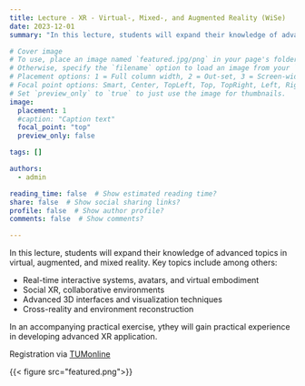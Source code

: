 ```yaml
---
title: Lecture - XR - Virtual-, Mixed-, and Augmented Reality (WiSe)
date: 2023-12-01
summary: "In this lecture, students will expand their knowledge of advanced topics in virtual, augmented, and mixed reality."

# Cover image
# To use, place an image named `featured.jpg/png` in your page's folder.
# Otherwise, specify the `filename` option to load an image from your `assets/media/` folder.
# Placement options: 1 = Full column width, 2 = Out-set, 3 = Screen-width
# Focal point options: Smart, Center, TopLeft, Top, TopRight, Left, Right, BottomLeft, Bottom, BottomRight
# Set `preview_only` to `true` to just use the image for thumbnails.
image:
  placement: 1
  #caption: "Caption text"
  focal_point: "top"
  preview_only: false

tags: []

authors:
  - admin

reading_time: false  # Show estimated reading time?
share: false  # Show social sharing links?
profile: false  # Show author profile?
comments: false  # Show comments?

---
```




In this lecture, students will expand their knowledge of advanced topics in virtual, augmented, and mixed reality. Key topics include among others:
- Real-time interactive systems, avatars, and virtual embodiment
- Social XR, collaborative environments
- Advanced 3D interfaces and visualization techniques
- Cross-reality and environment reconstruction

In an accompanying practical exercise, ythey will gain practical experience in developing advanced XR application.

Registration via [TUMonline](https://campus.tum.de/tumonline/ee/ui/ca2/app/desktop/#/slc.tm.cp/student/courses/950804473?$scrollTo=toc_overview)


{{< figure src="featured.png">}}
